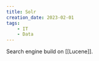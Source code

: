 ```yaml
---
title: Solr
creation_date: 2023-02-01
tags:
	- IT
	- Data
---
```

Search engine build on [[Lucene]].